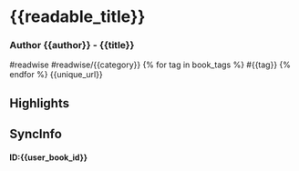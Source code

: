 # {{readable_title}}
### Author {{author}} - {{title}}
#readwise
#readwise/{{category}}
{% for tag in book_tags %}
#{{tag}}
{% endfor %}
{{unique_url}}

## Highlights
## SyncInfo
#### ID:{{user_book_id}}
